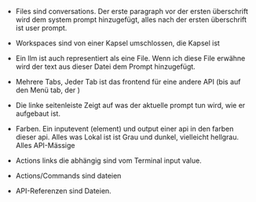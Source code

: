 - Files sind conversations. Der erste paragraph vor der ersten überschrift wird dem system prompt hinzugefügt, alles nach der ersten überschrift ist user prompt.
- Workspaces sind von einer Kapsel umschlossen, die Kapsel ist 
- Ein llm ist auch representiert als eine File. Wenn ich diese File erwähne wird der text aus dieser Datei dem Prompt hinzugefügt.
- Mehrere Tabs, Jeder Tab ist das frontend für eine andere API (bis auf den Menü tab, der )
- Die linke seitenleiste Zeigt auf was der aktuelle prompt tun wird, wie er aufgebaut ist.

- Farben. Ein inputevent (element) und output einer api in den farben dieser api. Alles was Lokal ist ist Grau und dunkel, vielleicht hellgrau. Alles API-Mässige
- Actions links die abhängig sind vom Terminal input value.
- Actions/Commands sind dateien
- API-Referenzen sind Dateien.